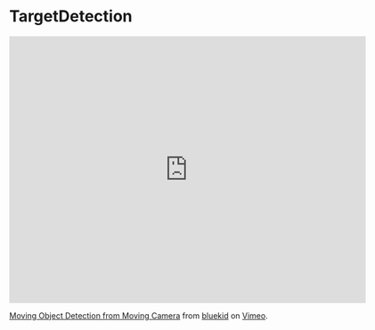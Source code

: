 # TargetDetection

<iframe src="https://player.vimeo.com/video/72577177" width="640" height="480" frameborder="0" webkitallowfullscreen mozallowfullscreen allowfullscreen></iframe>
<p><a href="https://vimeo.com/72577177">Moving Object Detection from Moving Camera</a> from <a href="https://vimeo.com/bluekid">bluekid</a> on <a href="https://vimeo.com">Vimeo</a>.</p>
